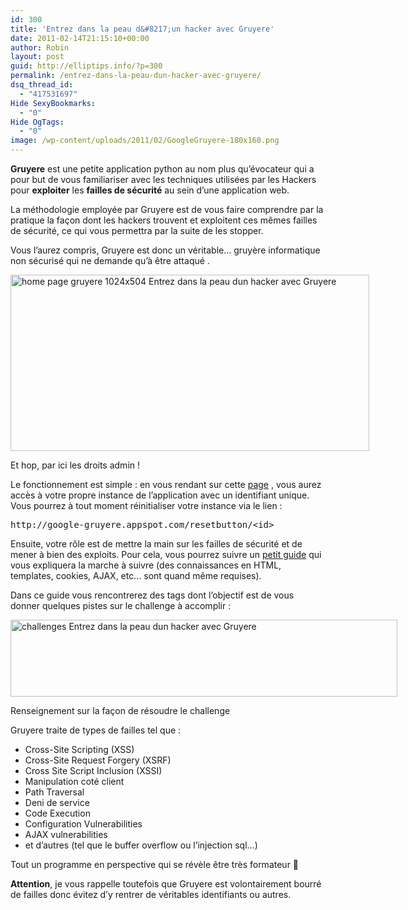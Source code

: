 ```yaml
---
id: 300
title: 'Entrez dans la peau d&#8217;un hacker avec Gruyere'
date: 2011-02-14T21:15:10+00:00
author: Robin
layout: post
guid: http://elliptips.info/?p=300
permalink: /entrez-dans-la-peau-dun-hacker-avec-gruyere/
dsq_thread_id:
  - "417531697"
Hide SexyBookmarks:
  - "0"
Hide OgTags:
  - "0"
image: /wp-content/uploads/2011/02/GoogleGruyere-180x160.png
---
```

<p style="text-align: left;">
  <strong>Gruyere</strong> est une petite application python au nom plus qu&#8217;évocateur qui a pour but de vous familiariser avec les techniques utilisées par les Hackers pour <strong>exploiter</strong> les <strong>failles de sécurité</strong> au sein d&#8217;une application web.
</p>

La méthodologie employée par Gruyere est de vous faire comprendre par la pratique la façon dont les hackers trouvent et exploitent ces mêmes failles de sécurité, ce qui vous permettra par la suite de les stopper.

Vous l&#8217;aurez compris, Gruyere est donc un véritable&#8230; gruyère informatique non sécurisé qui ne demande qu&#8217;à être attaqué .

<div id="attachment_302" style="width: 584px" class="wp-caption aligncenter">
  <a href="http://elliptips.info/wp-content/uploads/2011/02/home-page-gruyere.png"><img class="size-large wp-image-302  " title="home page gruyere" src="http://elliptips.info/wp-content/uploads/2011/02/home-page-gruyere-1024x504.png" alt="home page gruyere 1024x504 Entrez dans la peau dun hacker avec Gruyere" width="574" height="282" srcset="http://elliptips.info/wp-content/uploads/2011/02/home-page-gruyere-1024x504.png 1024w, http://elliptips.info/wp-content/uploads/2011/02/home-page-gruyere-300x147.png 300w, http://elliptips.info/wp-content/uploads/2011/02/home-page-gruyere.png 1216w" sizes="(max-width: 574px) 100vw, 574px" /></a>
  
  <p class="wp-caption-text">
    Et hop, par ici les droits admin !
  </p>
</div>

Le fonctionnement est simple : en vous rendant sur cette [page](http://google-gruyere.appspot.com/start) , vous aurez accès à votre propre instance de l&#8217;application avec un identifiant unique. Vous pourrez à tout moment réinitialiser votre instance via le lien :

<pre>http://google-gruyere.appspot.com/resetbutton/&lt;id&gt;</pre>

Ensuite, votre rôle est de mettre la main sur les failles de sécurité et de mener à bien des exploits. Pour cela, vous pourrez suivre un [petit guide](http://google-gruyere.appspot.com/part1) qui vous expliquera la marche à suivre (des connaissances en HTML, templates, cookies, AJAX, etc&#8230; sont quand même requises).

Dans ce guide vous rencontrerez des tags dont l&#8217;objectif est de vous donner quelques pistes sur le challenge à accomplir :

<div id="attachment_301" style="width: 629px" class="wp-caption aligncenter">
  <a href="http://elliptips.info/wp-content/uploads/2011/02/challenges.png"><img class="size-full wp-image-301" title="challenges_légende" src="http://elliptips.info/wp-content/uploads/2011/02/challenges.png" alt="challenges Entrez dans la peau dun hacker avec Gruyere" width="619" height="123" srcset="http://elliptips.info/wp-content/uploads/2011/02/challenges.png 619w, http://elliptips.info/wp-content/uploads/2011/02/challenges-300x59.png 300w" sizes="(max-width: 619px) 100vw, 619px" /></a>
  
  <p class="wp-caption-text">
    Renseignement sur la façon de résoudre le challenge
  </p>
</div>

Gruyere traite de types de failles tel que :

  * Cross-Site Scripting (XSS)
  * Cross-Site Request Forgery (XSRF)
  * Cross Site Script Inclusion (XSSI)
  * Manipulation coté client
  * Path Traversal
  * Deni de service
  * Code Execution
  * Configuration Vulnerabilities
  * AJAX vulnerabilities
  * et d&#8217;autres (tel que le buffer overflow ou l&#8217;injection sql&#8230;)

Tout un programme en perspective qui se révèle être très formateur 🙂

**Attention**, je vous rappelle toutefois que Gruyere est volontairement bourré de failles donc évitez d&#8217;y rentrer de véritables identifiants ou autres.